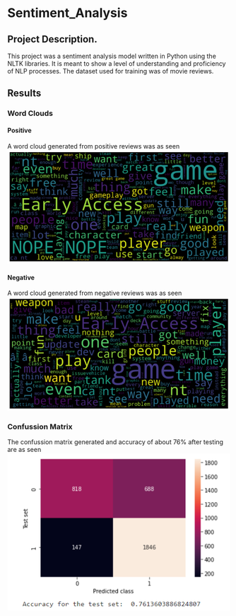 # Sentiment_Analysis

## Project Description.

This project was a sentiment analysis model written in Python using the NLTK libraries.
It is meant to show a level of understanding and proficiency of NLP processes.
The dataset used for training was of movie reviews.

## Results

### Word Clouds

#### Positive
A word cloud generated from positive reviews was as seen
![Positive Word Cloud](positive_cloud.png)

#### Negative
A word cloud generated from negative reviews was as seen
![Negative Word Cloud](negative_cloud.png)

### Confussion Matrix
The confussion matrix generated and accuracy of about 76% after testing are as seen
![Positive Word Cloud](confussion_matrix.png)


